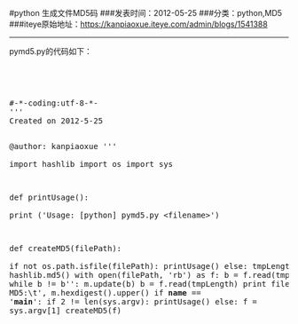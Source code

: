 #python 生成文件MD5码
###发表时间：2012-05-25
###分类：python,MD5
###iteye原始地址：<a href="https://kanpiaoxue.iteye.com/admin/blogs/1541388" target="_blank">https://kanpiaoxue.iteye.com/admin/blogs/1541388</a>

---

<p>pymd5.py的代码如下：</p>
<p>&nbsp;</p>
<p>&nbsp;</p>
<pre name="code" class="python">#-*-coding:utf-8-*-
'''
Created on 2012-5-25

@author: kanpiaoxue
'''  
import hashlib
import os
import sys

  
def printUsage():  
    print ('Usage: [python] pymd5.py &lt;filename&gt;')  
      
def createMD5(filePath):  
    if not os.path.isfile(filePath):
        printUsage()
    else:
        tmpLength = 1024
        m = hashlib.md5()
        with open(filePath, 'rb') as f:
            b = f.read(tmpLength)
            while b != b'':
                m.update(b)
                b = f.read(tmpLength)
            print filePath, ' MD5:\t', m.hexdigest().upper()
if __name__ == '__main__':
    if 2 != len(sys.argv):
        printUsage() 
    else:
        f = sys.argv[1]
        createMD5(f)
</pre>